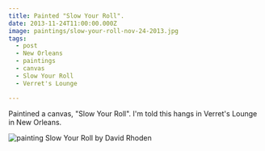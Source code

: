 ```yaml
---
title: Painted "Slow Your Roll".
date: 2013-11-24T11:00:00.000Z
image: paintings/slow-your-roll-nov-24-2013.jpg
tags:
  - post 
  - New Orleans
  - paintings
  - canvas
  - Slow Your Roll
  - Verret's Lounge

---
```


Paintined a canvas, "Slow Your Roll". I'm told this hangs in Verret's Lounge in New Orleans.

![painting Slow Your Roll by David Rhoden](/static/img/paintings/slow-your-roll-nov-24-2013.jpg)